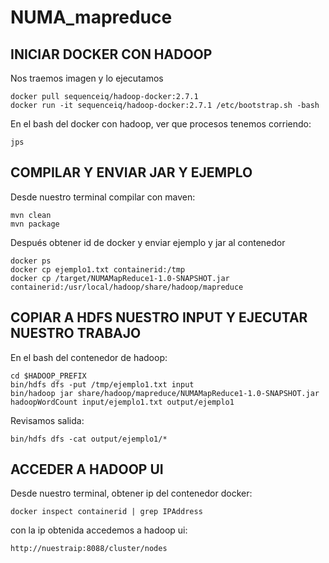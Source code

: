 # NUMA_mapreduce


## INICIAR DOCKER CON HADOOP

Nos traemos imagen y lo ejecutamos
```
docker pull sequenceiq/hadoop-docker:2.7.1
docker run -it sequenceiq/hadoop-docker:2.7.1 /etc/bootstrap.sh -bash
```

En el bash del docker con hadoop, ver que procesos tenemos corriendo:
```
jps
```

## COMPILAR Y ENVIAR JAR Y EJEMPLO

Desde nuestro terminal compilar con maven:
```
mvn clean
mvn package
```

Después obtener id de docker y enviar ejemplo y jar al contenedor
```
docker ps
docker cp ejemplo1.txt containerid:/tmp
docker cp /target/NUMAMapReduce1-1.0-SNAPSHOT.jar containerid:/usr/local/hadoop/share/hadoop/mapreduce
```

## COPIAR A HDFS NUESTRO INPUT Y EJECUTAR NUESTRO TRABAJO

En el bash del contenedor de hadoop:
```
cd $HADOOP_PREFIX
bin/hdfs dfs -put /tmp/ejemplo1.txt input
bin/hadoop jar share/hadoop/mapreduce/NUMAMapReduce1-1.0-SNAPSHOT.jar hadoopWordCount input/ejemplo1.txt output/ejemplo1
```

Revisamos salida:
```
bin/hdfs dfs -cat output/ejemplo1/*
```

## ACCEDER A HADOOP UI

Desde nuestro terminal, obtener ip del contenedor docker:
```
docker inspect containerid | grep IPAddress
```

con la ip obtenida accedemos a hadoop ui:

```
http://nuestraip:8088/cluster/nodes
```
